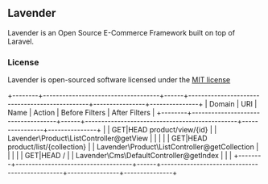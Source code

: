 ## Lavender

Lavender is an Open Source E-Commerce Framework built on top of Laravel.

### License

Lavender is open-sourced software licensed under the [MIT license](http://opensource.org/licenses/MIT)


+--------+------------------------------------+------+-----------------------------------------------+----------------+---------------+
| Domain | URI                                | Name | Action                                        | Before Filters | After Filters |
+--------+------------------------------------+------+-----------------------------------------------+----------------+---------------+
|        | GET|HEAD product/view/{id}         |      | Lavender\Product\ListController@getView       |                |               |
|        | GET|HEAD product/list/{collection} |      | Lavender\Product\ListController@getCollection |                |               |
|        | GET|HEAD /                         |      | Lavender\Cms\DefaultController@getIndex       |                |               |
+--------+------------------------------------+------+-----------------------------------------------+----------------+---------------+
